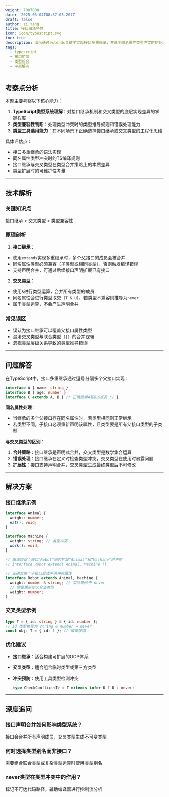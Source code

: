 ```yaml
---
weight: 7007000
date: '2025-03-04T08:37:03.207Z'
draft: false
author: zi.Yang
title: 接口继承特性
icon: icon/typescript.svg
toc: true
description: 演示通过extends关键字实现接口多重继承，并说明同名属性类型冲突时的处理规则。接口继承与交叉类型（&）有何本质区别？
tags:
  - typescript
  - 接口扩展
  - 类型组合
  - 冲突解决
---
```


## 考察点分析

本题主要考察以下核心能力：

1. **TypeScript类型系统理解**：对接口继承机制和交叉类型的底层实现差异的掌握程度
2. **类型兼容性判断**：处理类型冲突时的类型推导规则和错误处理能力
3. **类型工具选用能力**：在不同场景下正确选择接口继承或交叉类型的工程化思维

具体评估点：

- 接口多重继承的语法实现
- 同名属性类型冲突时的TS编译规则
- 接口继承与交叉类型在类型合并策略上的本质差异
- 类型扩展时的可维护性考量

---

## 技术解析

### 关键知识点

接口继承 > 交叉类型 > 类型兼容性

### 原理剖析

1. **接口继承**：

- 使用`extends`实现多重继承时，多个父接口的成员会被合并
- 同名属性类型必须兼容（子类型或相同类型），否则触发编译错误
- 支持声明合并，可通过后续接口声明扩展已有接口

2. **交叉类型**：

- 使用`&`进行类型运算，合并所有类型的成员
- 同名属性会进行类型取交（`T & U`），若类型不兼容则推导为`never`
- 属于类型运算，不会产生声明合并

### 常见误区

- 误认为接口继承可以覆盖父接口属性类型
- 混淆交叉类型与联合类型（`|`）的合并逻辑
- 忽视类型层级关系导致的类型推导错误

---

## 问题解答

在TypeScript中，接口多重继承通过逗号分隔多个父接口实现：

```typescript
interface A { name: string }
interface B { age: number }
interface C extends A, B { /* 正确继承A和B的成员 */ }
```

**同名属性处理**：

- 当继承的多个父接口存在同名属性时，若类型相同则正常继承
- 若类型不同，子接口必须重新声明该属性，且类型要是所有父接口类型的子类型

**与交叉类型的区别**：

1. **合并策略**：接口继承是声明式合并，交叉类型是数学集合运算
2. **错误处理**：接口继承在定义时检查类型冲突，交叉类型在使用时暴露问题
3. **扩展性**：接口支持声明合并，交叉类型生成最终类型后不可修改

---

## 解决方案

### 接口继承示例

```typescript
interface Animal { 
  weight: number;
  eat(): void;
}

interface Machine {
  weight: string; // 类型冲突
  work(): void;
}

// 编译错误：接口“Robot”同时扩展“Animal”和“Machine”时冲突
// interface Robot extends Animal, Machine {}

// 正确方案：子接口显式声明冲突属性
interface Robot extends Animal, Machine {
  weight: number & string; // 实际等价于 never
  // 需要重新定义合法类型
  weight: number;
}
```

### 交叉类型示例

```typescript
type T = { id: string } & { id: number };
// id 类型推导为 string & number → never
const obj: T = { id: 1 }; // 编译报错
```

### 优化建议

- **接口继承**：适合构建可扩展的OOP体系
- **交叉类型**：适合组合临时类型或第三方类型
- **冲突预防**：使用工具类型检测冲突

  ```typescript
  type CheckConflict<T> = T extends infer U ? U : never;
  ```

---

## 深度追问

### 接口声明合并如何影响类型系统？

接口会合并所有声明成员，交叉类型生成不可变类型

### 何时选择类型别名而非接口？

需要组合联合类型或复杂类型运算时使用类型别名

### never类型在类型冲突中的作用？

标记不可达代码路径，辅助编译器进行控制流分析
